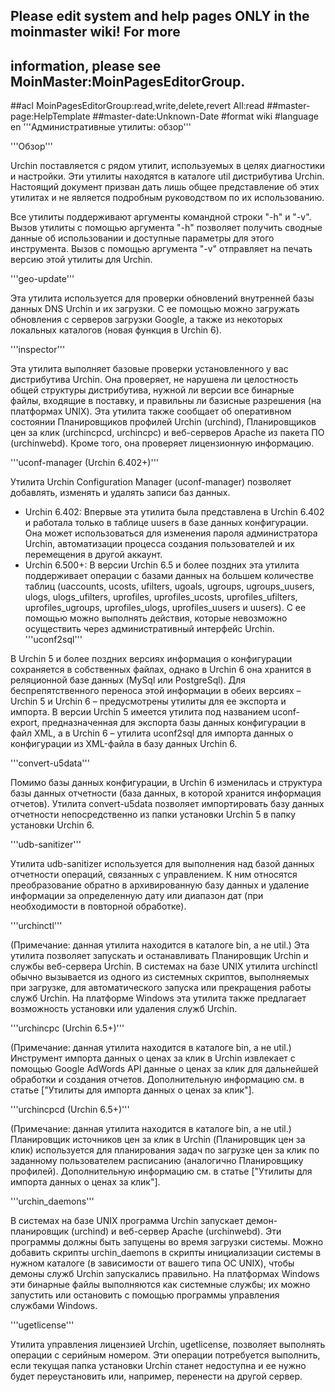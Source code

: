 ## Please edit system and help pages ONLY in the moinmaster wiki! For more
## information, please see MoinMaster:MoinPagesEditorGroup.
##acl MoinPagesEditorGroup:read,write,delete,revert All:read
##master-page:HelpTemplate
##master-date:Unknown-Date
#format wiki
#language en
'''Административные утилиты: обзор'''

'''Обзор'''

Urchin поставляется с рядом утилит, используемых в целях диагностики и настройки. Эти утилиты находятся в каталоге util дистрибутива Urchin. Настоящий документ призван дать лишь общее представление об этих утилитах и не является подробным руководством по их использованию.

Все утилиты поддерживают аргументы командной строки "-h" и "-v". Вызов утилиты с помощью аргумента "-h" позволяет получить сводные данные об использовании и доступные параметры для этого инструмента. Вызов с помощью аргумента "-v" отправляет на печать версию этой утилиты для Urchin.

'''geo-update'''

Эта утилита используется для проверки обновлений внутренней базы данных DNS Urchin и их загрузки. С ее помощью можно загружать обновления с серверов загрузки Google, а также из некоторых локальных каталогов (новая функция в Urchin 6).

'''inspector'''

Эта утилита выполняет базовые проверки установленного у вас дистрибутива Urchin. Она проверяет, не нарушена ли целостность общей структуры дистрибутива, нужной ли версии все бинарные файлы, входящие в поставку, и правильны ли базисные разрешения (на платформах UNIX). Эта утилита также сообщает об оперативном состоянии Планировщиков профилей Urchin (urchind), Планировщиков цен за клик (urchincpcd, urchincpc) и веб-серверов Apache из пакета ПО (urchinwebd). Кроме того, она проверяет лицензионную информацию.

'''uconf-manager (Urchin 6.402+)'''

Утилита Urchin Configuration Manager (uconf-manager) позволяет добавлять, изменять и удалять записи баз данных.

  * Urchin 6.402: Впервые эта утилита была представлена в Urchin 6.402 и работала только в таблице uusers в базе данных конфигурации. Она может использоваться для изменения пароля администратора Urchin, автоматизации процесса создания пользователей и их перемещения в другой аккаунт.
  * Urchin 6.500+: В версии Urchin 6.5 и более поздних эта утилита поддерживает операции с базами данных на большем количестве таблиц (uaccounts, ucosts, ufilters, ugoals, ugroups, ugroups\_uusers, ulogs, ulogs\_ufilters, uprofiles, uprofiles\_ucosts, uprofiles\_ufilters, uprofiles\_ugroups, uprofiles\_ulogs, uprofiles\_uusers и uusers). С ее помощью можно выполнять действия, которые невозможно осуществить через административный интерфейс Urchin.
'''uconf2sql'''

В Urchin 5 и более поздних версиях информация о конфигурации сохраняется в собственных файлах, однако в Urchin 6 она хранится в реляционной базе данных (MySql или PostgreSql). Для беспрепятственного переноса этой информации в обеих версиях – Urchin 5 и Urchin 6 – предусмотрены утилиты для ее экспорта и импорта. В версии Urchin 5 имеется утилита под названием uconf-export, предназначенная для экспорта базы данных конфигурации в файл XML, а в Urchin 6 – утилита uconf2sql для импорта данных о конфигурации из XML-файла в базу данных Urchin 6.

'''convert-u5data'''

Помимо базы данных конфигурации, в Urchin 6 изменилась и структура базы данных отчетности (база данных, в которой хранится информация отчетов). Утилита convert-u5data позволяет импортировать базу данных отчетности непосредственно из папки установки Urchin 5 в папку установки Urchin 6.

'''udb-sanitizer'''

Утилита udb-sanitizer используется для выполнения над базой данных отчетности операций, связанных с управлением. К ним относятся преобразование обратно в архивированную базу данных и удаление информации за определенную дату или диапазон дат (при необходимости в повторной обработке).

'''urchinctl'''

(Примечание: данная утилита находится в каталоге bin, а не util.)
Эта утилита позволяет запускать и останавливать Планировщик Urchin и службы веб-сервера Urchin. В системах на базе UNIX утилита urchinctl обычно вызывается из одного из системных скриптов, выполняемых при загрузке, для автоматического запуска или прекращения работы служб Urchin. На платформе Windows эта утилита также предлагает возможность установки или удаления служб Urchin.

'''urchincpc (Urchin 6.5+)'''

(Примечание: данная утилита находится в каталоге bin, а не util.)
Инструмент импорта данных о ценах за клик в Urchin извлекает с помощью Google AdWords API данные о ценах за клик для дальнейшей обработки и создания отчетов. Дополнительную информацию см. в статье ["Утилиты для импорта данных о ценах за клик"].

'''urchincpcd (Urchin 6.5+)'''

(Примечание: данная утилита находится в каталоге bin, а не util.)
Планировщик источников цен за клик в Urchin (Планировщик цен за клик) используется для планирования задач по загрузке цен за клик по заданному пользователем расписанию (аналогично Планировщику профилей). Дополнительную информацию см. в статье ["Утилиты для импорта данных о ценах за клик"].

'''urchin\_daemons'''

В системах на базе UNIX программа Urchin запускает демон-планировщик (urchind) и веб-сервер Apache (urchinwebd). Эти программы должны быть запущены во время загрузки системы. Можно добавить скрипты urchin\_daemons в скрипты инициализации системы в нужном каталоге (в зависимости от вашего типа ОС UNIX), чтобы демоны служб Urchin запускались правильно. На платформах Windows эти бинарные файлы выполняются как системные службы; их можно запустить или остановить с помощью программы управления службами Windows.

'''ugetlicense'''

Утилита управления лицензией Urchin, ugetlicense, позволяет выполнять операции с серийным номером. Эти операции потребуется выполнить, если текущая папка установки Urchin станет недоступна и ее нужно будет переустановить или, например, перенести на другой сервер.
